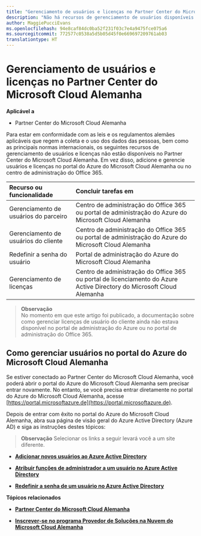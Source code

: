 ```yaml
---
title: "Gerenciamento de usuários e licenças no Partner Center do Microsoft Cloud Alemanha | Partner Center da Cloud Germany"
description: "Não há recursos de gerenciamento de usuários disponíveis no Partner Center do Microsoft Cloud Alemanha para atender aos requisitos nacionais, regionais e específicos do setor que regem a coleta e o uso de dados das pessoas. Em vez disso, adicione e gerencie usuários no portal do Azure do Microsoft Cloud Alemanha."
author: MaggiePucciEvans
ms.openlocfilehash: 94e8caf84dc0ba52f231f03c7e4a9475fce075a6
ms.sourcegitcommit: 772577c0538a5d5b05d45f0e669697209761ab03
translationtype: HT
---
```

# <a name="user-and-license-management-in-partner-center-for-microsoft-cloud-germany"></a>Gerenciamento de usuários e licenças no Partner Center do Microsoft Cloud Alemanha

**Aplicável a**

-  Partner Center do Microsoft Cloud Alemanha

Para estar em conformidade com as leis e os regulamentos alemães aplicáveis que regem a coleta e o uso dos dados das pessoas, bem como as principais normas internacionais, os seguintes recursos de gerenciamento de usuários e licenças não estão disponíveis no Partner Center do Microsoft Cloud Alemanha. Em vez disso, adicione e gerencie usuários e licenças no portal do Azure do Microsoft Cloud Alemanha ou no centro de administração do Office 365.

Recurso ou funcionalidade | Concluir tarefas em
:--- | :---
Gerenciamento de usuários do parceiro | Centro de administração do Office 365 ou portal de administração do Azure do Microsoft Cloud Alemanha
Gerenciamento de usuários do cliente | Centro de administração do Office 365 ou portal de administração do Azure do Microsoft Cloud Alemanha
Redefinir a senha do usuário | Portal de administração do Azure do Microsoft Cloud Alemanha
Gerenciamento de licenças | Centro de administração do Office 365 ou portal de licenciamento do Azure Active Directory do Microsoft Cloud Alemanha

>**Observação**<br>
No momento em que este artigo foi publicado, a documentação sobre como gerenciar licenças de usuário do cliente ainda não estava disponível no portal de administração do Azure ou no portal de administração do Office 365.

## <a name="how-to-manage-users-in-the-azure-portal-for-microsoft-cloud-germany"></a>Como gerenciar usuários no portal do Azure do Microsoft Cloud Alemanha 

Se estiver conectado ao Partner Center do Microsoft Cloud Alemanha, você poderá abrir o portal do Azure do Microsoft Cloud Alemanha sem precisar entrar novamente. No entanto, se você precisa entrar diretamente no portal do Azure do Microsoft Cloud Alemanha, acesse [https://portal.microsoftazure.de](https://portal.microsoftazure.de). 

Depois de entrar com êxito no portal do Azure do Microsoft Cloud Alemanha, abra sua página de visão geral do Azure Active Directory (Azure AD) e siga as instruções destes tópicos:

>**Observação**
 Selecionar os links a seguir levará você a um site diferente. 

-  [**Adicionar novos usuários ao Azure Active Directory**](https://docs.microsoft.com/azure/active-directory/active-directory-users-create-azure-portal)

-  [**Atribuir funções de administrador a um usuário no Azure Active Directory**](https://docs.microsoft.com/azure/active-directory/active-directory-users-assign-role-azure-portal)

-  [**Redefinir a senha de um usuário no Azure Active Directory**](https://docs.microsoft.com/azure/active-directory/active-directory-users-reset-password-azure-portal)

**Tópicos relacionados**

-  [**Partner Center do Microsoft Cloud Alemanha**](partner-center-for-microsoft-cloud-germany.md)

-  [**Inscrever-se no programa Provedor de Soluções na Nuvem do Microsoft Cloud Alemanha**](enroll-in-csp-for-microsoft-cloud-germany.md)
